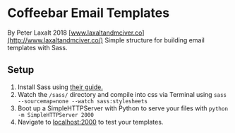 # Coffeebar Email Templates
By Peter Laxalt 2018
[www.laxaltandmciver.co](http://www.laxaltandmciver.co/)
Simple structure for building email templates with Sass.

## Setup
1. Install Sass using [their guide.](http://sass-lang.com/install)
2. Watch the `/sass/` directory and compile into css via Terminal using `sass --sourcemap=none --watch sass:stylesheets`
3. Boot up a SimpleHTTPServer with Python to serve your files with ```python -m SimpleHTTPServer 2000```
4. Navigate to [localhost:2000](localhost:2000) to test your templates.
